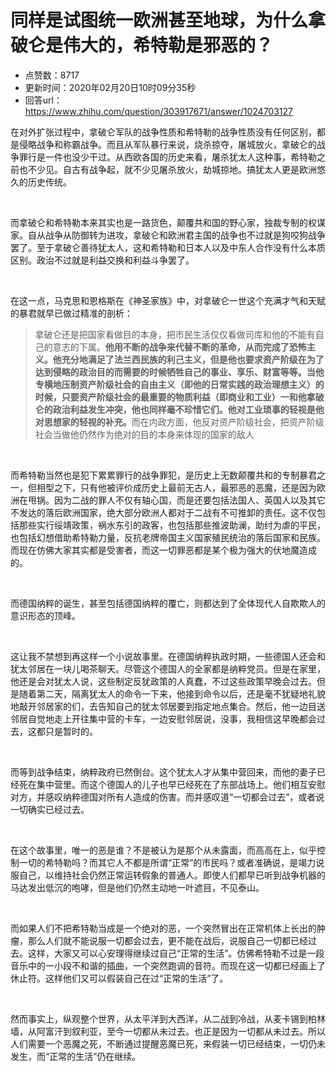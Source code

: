 # 同样是试图统一欧洲甚至地球，为什么拿破仑是伟大的，希特勒是邪恶的？
- 点赞数：8717
- 更新时间：2020年02月20日10时09分35秒
- 回答url：https://www.zhihu.com/question/303917671/answer/1024703127
<body>
 <p data-pid="fCKhtrm5">在对外扩张过程中，拿破仑军队的战争性质和希特勒的战争性质没有任何区别，都是侵略战争和称霸战争。而且从军队暴行来说，烧杀掠夺，屠城放火，拿破仑的战争罪行是一件也没少干过。从西欧各国的历史来看，屠杀犹太人这种事，希特勒之前也不少见。自古有战争起，就不少见屠杀放火，劫城掠地。搞犹太人更是欧洲悠久的历史传统。</p>
 <p class="ztext-empty-paragraph"><br></p>
 <p data-pid="moOEkpEq">而拿破仑和希特勒本来其实也是一路货色，颠覆共和国的野心家，独裁专制的权谋家。自从战争从防御转为进攻，拿破仑和欧洲君主国的战争也不过就是狗咬狗战争罢了。至于拿破仑善待犹太人，这和希特勒和日本人以及中东人合作没有什么本质区别。政治不过就是利益交换和利益斗争罢了。</p>
 <p class="ztext-empty-paragraph"><br></p>
 <p data-pid="3O1I9PFU">在这一点，马克思和恩格斯在《神圣家族》中，对拿破仑一世这个充满才气和天赋的暴君就早已做过精准的剖析：</p>
 <blockquote data-pid="lYCgcy0E">
  拿破仑还是把国家看做目的本身，把市民生活仅仅看做司库和他的不能有自己的意志的下属。<b>他用不断的战争来代替不断的革命，从而完成了恐怖主义。他充分地满足了法兰西民族的利己主义，但是他也要求资产阶级在为了达到侵略的政治目的而需要的时候牺牲自己的事业、享乐、财富等等。当他专横地压制资产阶级社会的自由主义（即他的日常实践的政治理想主义）的时候，只要资产阶级社会的最重要的物质利益（即商业和工业）一和他拿破仑的政治利益发生冲突，他也同样毫不珍惜它们。他对工业琐事的轻视是他对思想家的轻视的补充。</b>而在内政方面，他反对资产阶级社会，把资产阶级社会当做他仍然作为绝对的目的本身来体现的国家的敌人
 </blockquote>
 <p class="ztext-empty-paragraph"><br></p>
 <p data-pid="biz3ULeO">而希特勒当然也是犯下累累罪行的战争罪犯，是历史上无数颠覆共和的专制暴君之一，但相型之下，只有他被评价成历史上最前无古人，最邪恶的恶魔，还是因为欧洲在甩锅。因为二战的罪人不仅有轴心国，而是还要包括法国人、英国人以及其它不发达的落后欧洲国家，绝大部分欧洲人都对于二战有不可推卸的责任。这不仅包括那些实行绥靖政策，祸水东引的政客，也包括那些推波助澜，助纣为虐的平民，也包括幻想借助希特勒力量，反抗老牌帝国主义国家殖民统治的落后国家和民族。而现在仿佛大家其实都是受害者，而这一切罪恶都是某个极为强大的伏地魔造成的。</p>
 <p class="ztext-empty-paragraph"><br></p>
 <p data-pid="-kO4-CNJ">而德国纳粹的诞生，甚至包括德国纳粹的覆亡，则都达到了全体现代人自欺欺人的意识形态的顶峰。</p>
 <p class="ztext-empty-paragraph"><br></p>
 <p data-pid="g7vxaUGp">这让我不禁想到再这样一个小说故事里。在德国纳粹执政时期，一些德国人还会和犹太邻居在一块儿喝茶聊天。尽管这个德国人的全家都是纳粹党员。但是在家里，他还是会对犹太人说，这些制定反犹政策的人真蠢，不过这些政策早晚会过去。但是随着第二天，隔离犹太人的命令一下来，他接到命令以后，还是毫不犹疑地礼貌地敲开邻居家的们，去告知自己的犹太邻居要到指定地点集合。然后，他一边目送邻居自觉地走上开往集中营的卡车，一边安慰邻居说，没事，我相信这早晚都会过去，这都只是暂时的。</p>
 <p class="ztext-empty-paragraph"><br></p>
 <p data-pid="iOko_Int">而等到战争结束，纳粹政府已然倒台。这个犹太人才从集中营回来，而他的妻子已经死在集中营里。而这个德国人的儿子也早已经死在了东部战场上。他们相互安慰对方，并感叹纳粹德国对所有人造成的伤害。而并感叹道“一切都会过去”，或者说一切确实已经过去。</p>
 <p class="ztext-empty-paragraph"><br></p>
 <p data-pid="1ciP_lEM">在这个故事里，唯一的恶是谁？不是被认为是那个从未露面，而高高在上，似乎控制一切的希特勒吗？而其它人不都是所谓“正常”的市民吗？或者准确说，是竭力说服自己，以维持社会仍然正常运转假象的普通人。即使人们都早已听到战争机器的马达发出低沉的咆哮，但是他们仍然主动地一叶遮目，不见泰山。</p>
 <p class="ztext-empty-paragraph"><br></p>
 <p data-pid="_DAleHku">而如果人们不把希特勒当成是一个绝对的恶，一个突然冒出在正常机体上长出的肿瘤，那么人们就不能说服一切都会过去，更不能在战后，说服自己一切都已经过去。这样，大家又可以心安理得继续过自己“正常的生活”。仿佛希特勒不过是一段音乐中的一小段不和谐的插曲，一个突然跑调的音符。而现在这一切都已经画上了休止符。这样他们又可以假装自己在过“正常的生活”了。</p>
 <p class="ztext-empty-paragraph"><br></p>
 <p data-pid="l0xRYB2h">然而事实上，纵观整个世界，从太平洋到大西洋，从二战到冷战，从麦卡锡到柏林墙，从阿富汗到叙利亚，至今一切都从未过去。也正是因为一切都从未过去。所以人们需要一个恶魔之死，不断通过提醒恶魔已死，来假装一切已经结束，一切仍未发生，而“正常的生活”仍在继续。</p>
</body>